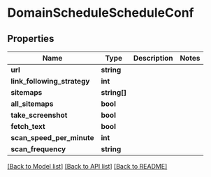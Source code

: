 # DomainScheduleScheduleConf

## Properties
Name | Type | Description | Notes
------------ | ------------- | ------------- | -------------
**url** | **string** |  | 
**link_following_strategy** | **int** |  | 
**sitemaps** | **string[]** |  | 
**all_sitemaps** | **bool** |  | 
**take_screenshot** | **bool** |  | 
**fetch_text** | **bool** |  | 
**scan_speed_per_minute** | **int** |  | 
**scan_frequency** | **string** |  | 

[[Back to Model list]](../../README.md#documentation-for-models) [[Back to API list]](../../README.md#documentation-for-api-endpoints) [[Back to README]](../../README.md)


